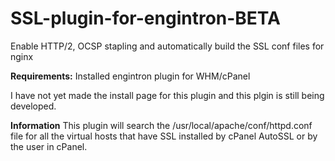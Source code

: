 # SSL-plugin-for-engintron-BETA
Enable HTTP/2, OCSP stapling and automatically build the SSL conf files for nginx

<b>Requirements:</b> Installed engintron plugin for WHM/cPanel

I have not yet made the install page for this plugin and this plgin is still being developed.

<b>Information</b>
This plugin will search the /usr/local/apache/conf/httpd.conf file for all the virtual hosts that have SSL installed by cPanel AutoSSL or by the user in cPanel.

